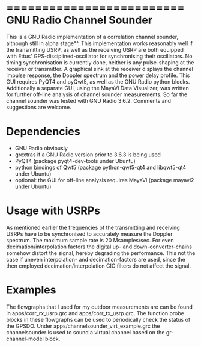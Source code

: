=========================
GNU Radio Channel Sounder
=========================

This is a GNU Radio implementation of a correlation channel sounder, although still in alpha stage^^. This implementation works reasonably well if the transmitting USRP, as well as the receiving USRP are both equipped with Ettus' GPS-disciplined-oscillator for synchronising their oscillators. No timing synchronisation is currently done, neither is any pulse-shaping at the receiver or transmitter. A graphical sink at the receiver displays the channel impulse response, the Doppler spectrum and the power delay profile. This GUI requires PyQT4 and pyQwt5, as well as the GNU Radio python blocks. Additionally a separate GUI, using the MayaVi Data Visualizer, was written for further off-line analysis of channel sounder measurements. So far the channel sounder was tested with GNU Radio 3.6.2. Comments and suggestions are welcome.

Dependencies
============
* GNU Radio obviously
* grextras if a GNU Radio version prior to 3.6.3 is being used
* PyQT4 (package pyqt4-dev-tools under Ubuntu)
* python bindings of Qwt5 (package python-qwt5-qt4 and libqwt5-qt4 under Ubuntu)
* optional: the GUI for off-line analysis requires MayaVi (package mayavi2 under Ubuntu)

Usage with USRPs
================
As mentioned earlier the frequencies of the transmitting and receiving USRPs have to be synchronised to accurately measure the Doppler spectrum. The maximum sample rate is 20 Msamples/sec. For even decimation/interpolation factors the digital up- and down-converter-chains somehow distort the signal, hereby degrading the performance. This not the case if uneven interpolation- and decimation-factors are used, since the then employed decimation/interpolation CIC filters do not affect the signal.

Examples
========
The flowgraphs that I used for my outdoor measurements are can be found in apps/corr_rx_usrp.grc and apps/corr_tx_usrp.grc. The function probe blocks in these flowgraphs can be used to periodically check the status of the GPSDO. Under apps/channelsounder_virt_example.grc the channelsounder is used to sound a virtual channel based on the gr-channel-model block.
